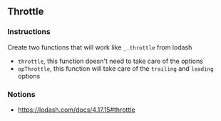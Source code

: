 ## Throttle

### Instructions

Create two functions that will work like `_.throttle` from lodash
- `throttle`, this function doesn't need to take care of the options
- `opThrottle`, this function will take care of
  the `trailing` and `leading` options


### Notions

- https://lodash.com/docs/4.17.15#throttle